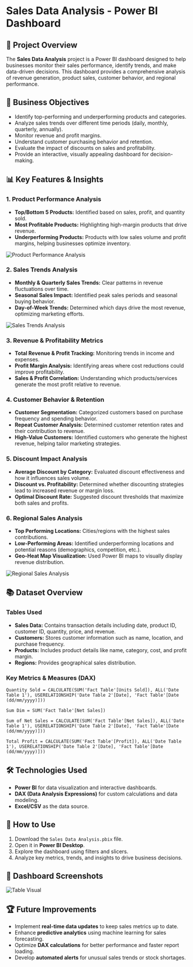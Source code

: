 # Sales Data Analysis - Power BI Dashboard

## 📅 Project Overview

The **Sales Data Analysis** project is a Power BI dashboard designed to help businesses monitor their sales performance, identify trends, and make data-driven decisions. This dashboard provides a comprehensive analysis of revenue generation, product sales, customer behavior, and regional performance.

## 💪 Business Objectives

- Identify top-performing and underperforming products and categories.
- Analyze sales trends over different time periods (daily, monthly, quarterly, annually).
- Monitor revenue and profit margins.
- Understand customer purchasing behavior and retention.
- Evaluate the impact of discounts on sales and profitability.
- Provide an interactive, visually appealing dashboard for decision-making.

## 📊 Key Features & Insights

### **1. Product Performance Analysis**

- **Top/Bottom 5 Products:** Identified based on sales, profit, and quantity sold.
- **Most Profitable Products:** Highlighting high-margin products that drive revenue.
- **Underperforming Products:** Products with low sales volume and profit margins, helping businesses optimize inventory.

![Product Performance Analysis](Assets/2.Top&Bottom%205%20Analysis.png)

### **2. Sales Trends Analysis**

- **Monthly & Quarterly Sales Trends:** Clear patterns in revenue fluctuations over time.
- **Seasonal Sales Impact:** Identified peak sales periods and seasonal buying behavior.
- **Day-of-Week Trends:** Determined which days drive the most revenue, optimizing marketing efforts.

![Sales Trends Analysis](Assets/3.Comparison%20Sales&Profit.png)

### **3. Revenue & Profitability Metrics**

- **Total Revenue & Profit Tracking:** Monitoring trends in income and expenses.
- **Profit Margin Analysis:** Identifying areas where cost reductions could improve profitability.
- **Sales & Profit Correlation:** Understanding which products/services generate the most profit relative to revenue.

### **4. Customer Behavior & Retention**

- **Customer Segmentation:** Categorized customers based on purchase frequency and spending behavior.
- **Repeat Customer Analysis:** Determined customer retention rates and their contribution to revenue.
- **High-Value Customers:** Identified customers who generate the highest revenue, helping tailor marketing strategies.

### **5. Discount Impact Analysis**

- **Average Discount by Category:** Evaluated discount effectiveness and how it influences sales volume.
- **Discount vs. Profitability:** Determined whether discounting strategies lead to increased revenue or margin loss.
- **Optimal Discount Rate:** Suggested discount thresholds that maximize both sales and profits.

### **6. Regional Sales Analysis**

- **Top Performing Locations:** Cities/regions with the highest sales contributions.
- **Low-Performing Areas:** Identified underperforming locations and potential reasons (demographics, competition, etc.).
- **Geo-Heat Map Visualization:** Used Power BI maps to visually display revenue distribution.

![Regional Sales Analysis](Assets/1.Overview.png)

## 📚 Dataset Overview

### **Tables Used**

- **Sales Data:** Contains transaction details including date, product ID, customer ID, quantity, price, and revenue.
- **Customers:** Stores customer information such as name, location, and purchase frequency.
- **Products:** Includes product details like name, category, cost, and profit margin.
- **Regions:** Provides geographical sales distribution.

### **Key Metrics & Measures (DAX)**

```DAX
Quantity Sold = CALCULATE(SUM('Fact Table'[Units Sold]), ALL('Date Table 1'), USERELATIONSHIP('Date Table 2'[Date], 'Fact Table'[Date (dd/mm/yyyy)]))

Sum Dim = SUM('Fact Table'[Net Sales])

Sum of Net Sales = CALCULATE(SUM('Fact Table'[Net Sales]), ALL('Date Table 1'), USERELATIONSHIP('Date Table 2'[Date], 'Fact Table'[Date (dd/mm/yyyy)]))

Total Profit = CALCULATE(SUM('Fact Table'[Profit]), ALL('Date Table 1'), USERELATIONSHIP('Date Table 2'[Date], 'Fact Table'[Date (dd/mm/yyyy)]))
```

## 🛠️ Technologies Used

- **Power BI** for data visualization and interactive dashboards.
- **DAX (Data Analysis Expressions)** for custom calculations and data modeling.
- **Excel/CSV** as the data source.

## 🚀 How to Use

1. Download the `Sales Data Analysis.pbix` file.
2. Open it in **Power BI Desktop**.
3. Explore the dashboard using filters and slicers.
4. Analyze key metrics, trends, and insights to drive business decisions.

## 🎨 Dashboard Screenshots

![Table Visual](Assets/4.Table%20Visual.png)

## 🏆 Future Improvements

- Implement **real-time data updates** to keep sales metrics up to date.
- Enhance **predictive analytics** using machine learning for sales forecasting.
- Optimize **DAX calculations** for better performance and faster report loading.
- Develop **automated alerts** for unusual sales trends or stock shortages.


